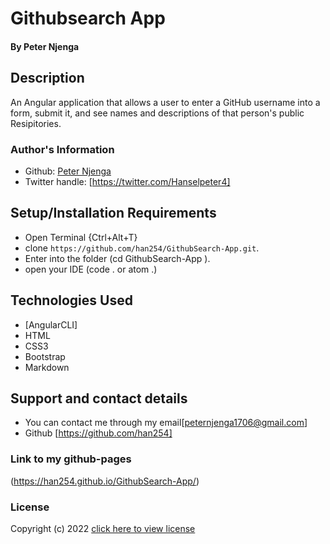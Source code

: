# Githubsearch App

#### By **Peter Njenga**

## Description

An Angular application that allows a user to enter a GitHub username into a form, submit it, and see names and descriptions of that person's public Resipitories.

### Author's Information
* Github: [Peter Njenga](https://github.com/han254)
* Twitter handle: [https://twitter.com/Hanselpeter4]

## Setup/Installation Requirements
* Open Terminal {Ctrl+Alt+T}
* clone ```https://github.com/han254/GithubSearch-App.git```.
* Enter into the folder (cd GithubSearch-App ).
* open your IDE (code . or atom .) 

## Technologies Used
* [AngularCLI]
* HTML
* CSS3
* Bootstrap
* Markdown


## Support and contact details

* You can contact me through my email[peternjenga1706@gmail.com]
* Github [https://github.com/han254]

### Link to my github-pages
(https://han254.github.io/GithubSearch-App/)
### License

Copyright (c) 2022 [click here to view license](LICENSE)
